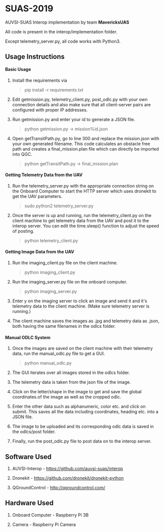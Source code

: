 # SUAS-2019

AUVSI-SUAS Interop implementation by team **MavericksUAS**

All code is present in the interop/implementation folder.

Except telemetry_server.py, all code works with Python3.

## Usage Instructions

#### Basic Usage

1. Install the requirements via

	> pip install -r requirements.txt

2. Edit getmission.py, telemetry_client.py, post_odlc.py with your own connection details and also make sure that all client-server pairs are configured with proper IP addresses.

3. Run getmission.py and enter your id to generate a JSON file.

	> python getmission.py -> mission%id.json

4. Open getTransitPath.py, go to line 300 and replace the mission.json with your own generated filename. This code calculates an obstacle free path and creates a final_mission.plan file which can directly be imported into QGC.

	> python getTransitPath.py -> final_mission.plan

#### Getting Telemetry Data from the UAV

1. Run the telemetry_server.py with the appropriate connection string on the Onboard Computer to start the HTTP server which uses dronekit to get the UAV parameters.

	> sudo python2 telemetry_server.py

2. Once the server is up and running, run the telemetry_client.py on the client machine to get telemetry data from the UAV and post it to the interop server. You can edit the time.sleep() function to adjust the speed of posting.

	> python telemetry_client.py

#### Getting Image Data from the UAV

1. Run the imaging_client.py file on the client machine.

	> python imaging_client.py

2. Run the imaging_server.py file on the onboard computer.

	> python imaging_server.py

3. Enter y on the imaging server to click an image and send it and it's telemetry data to the client machine. (Make sure telemetry server is running.)

4. The client machine saves the images as .jpg and telemetry data as .json, both having the same filenames in the odlcs folder.

#### Manual ODLC System

1. Once the images are saved on the client machine with their telemetry data, run the manual_odlc.py file to get a GUI.

	> python manual_odlc.py

2. The GUI iterates over all images stored in the odlcs folder.

3. The telemetry data is taken from the json file of the image.

4. Click on the letter/shape in the image to get and save the global coordinates.of the image as well as the cropped odlc.

5. Enter the other data such as alphanumeric, color etc. and click on submit. This saves all the data including coordinates, heading etc. into a JSON file.

6. The image to be uploaded and its corresponding odlc data is saved in the odlcs/post folder.

7. Finally, run the post_odlc.py file to post data on to the interop server.

## Software Used

1. AUVSI-Interop - https://github.com/auvsi-suas/interop

2. Dronekit - https://github.com/dronekit/dronekit-python

3. QGroundControl - http://qgroundcontrol.com/

## Hardware Used

1. Onboard Computer - Raspberry Pi 3B

2. Camera - Raspberry Pi Camera
		
